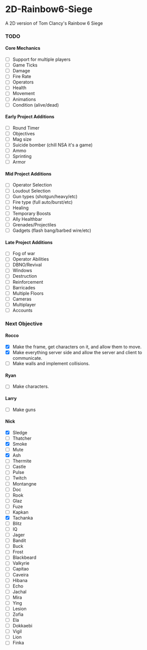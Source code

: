 # 2D-Rainbow6-Siege
A 2D version of Tom Clancy's Rainbow 6 Siege

### TODO
#### Core Mechanics
- [ ] Support for multiple players
- [ ] Game Ticks
- [ ] Damage
- [ ] Fire Rate
- [ ] Operators
- [ ] Health
- [ ] Movement
- [ ] Animations
- [ ] Condition (alive/dead)
#### Early Project Additions
- [ ] Round Timer
- [ ] Objectives
- [ ] Mag size
- [ ] Suicide bomber (chill NSA it's a game)
- [ ] Ammo
- [ ] Sprinting
- [ ] Armor
#### Mid Project Additions
- [ ] Operator Selection
- [ ] Loudout Selection
- [ ] Gun types (shotgun/heavy/etc)
- [ ] Fire type (full auto/burst/etc)
- [ ] Healing
- [ ] Temporary Boosts
- [ ] Ally Healthbar
- [ ] Grenades/Projectiles
- [ ] Gadgets (flash bang/barbed wire/etc)
#### Late Project Additions
- [ ] Fog of war
- [ ] Operator Abilities
- [ ] DBNO/Revival
- [ ] Windows
- [ ] Destruction
- [ ] Reinforcement
- [ ] Barricades
- [ ] Multiple Floors
- [ ] Cameras
- [ ] Multiplayer
- [ ] Accounts

### Next Objective
#### Rocco
- [X] Make the frame, get characters on it, and allow them to move.
- [X] Make everything server side and allow the server and client to communicate.
- [ ] Make walls and implement collisions.
#### Ryan
- [ ] Make characters.
#### Larry
- [ ] Make guns
#### Nick
- [X] Sledge
- [ ] Thatcher
- [X] Smoke
- [ ] Mute
- [X] Ash
- [ ] Thermite
- [ ] Castle
- [ ] Pulse
- [ ] Twitch
- [ ] Montangne
- [ ] Doc
- [ ] Rook
- [ ] Glaz
- [ ] Fuze
- [ ] Kapkan
- [X] Tachanka
- [ ] Blitz
- [ ] IQ
- [ ] Jager
- [ ] Bandit
- [ ] Buck
- [ ] Frost
- [ ] Blackbeard
- [ ] Valkyrie
- [ ] Capitao
- [ ] Caveira
- [ ] Hibana
- [ ] Echo
- [ ] Jachal
- [ ] Mira
- [ ] Ying
- [ ] Lesion
- [ ] Zofia
- [ ] Ela
- [ ] Dokkaebi
- [ ] Vigil
- [ ] Lion
- [ ] Finka
